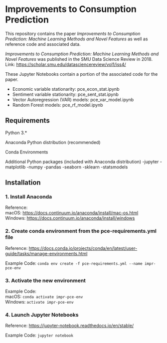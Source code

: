 # Improvements to Consumption Prediction

This repository contains the paper *Improvements to Consumption Prediction: Machine Learning Methods and Novel Features* as well as reference code and associated data.

*Improvements to Consumption Prediction: Machine Learning Methods and Novel Features* was published in the SMU Data Science Review in 2018.
Link: https://scholar.smu.edu/datasciencereview/vol1/iss4/

These Jupyter Notebooks contain a portion of the associated code for the paper.
* Economic variable stationarity:  pce_econ_stat.ipynb 
* Sentiment variable stationarity:  pce_sent_stat.ipynb
* Vector Autoregression (VAR) models:  pce_var_model.ipynb
* Random Forest models:  pce_rf_model.ipynb

## Requirements

Python 3.*
	
Anaconda Python distribution (recommended)

Conda Environments
	
Additional Python packages (included with Anaconda distribution)
    -jupyter
    -matplotlib
    -numpy
    -pandas
    -seaborn
    -sklearn
    -statsmodels 

## Installation

### 1. Install Anaconda

Reference:  
 	macOS:    https://docs.continuum.io/anaconda/install/mac-os.html  
 	Windows:  https://docs.continuum.io/anaconda/install/windows  

### 2. Create conda environment from the pce-requirements.yml file

Reference: https://docs.conda.io/projects/conda/en/latest/user-guide/tasks/manage-environments.html

Example Code:  `conda env create -f pce-requirements.yml --name impr-pce-env`

### 3. Activate the new environment

Example Code:  
	macOS: `conda activate impr-pce-env`  
 	Windows: `activate impr-pce-env`  

### 4. Launch Jupyter Notebooks

Reference: https://jupyter-notebook.readthedocs.io/en/stable/

Example Code:  `jupyter notebook`